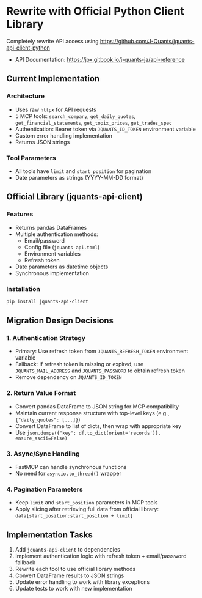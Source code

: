 # Rewrite with Official Python Client Library

Completely rewrite API access using https://github.com/J-Quants/jquants-api-client-python

- API Documentation: https://jpx.gitbook.io/j-quants-ja/api-reference

## Current Implementation

### Architecture
- Uses raw `httpx` for API requests
- 5 MCP tools: `search_company`, `get_daily_quotes`, `get_financial_statements`, `get_topix_prices`, `get_trades_spec`
- Authentication: Bearer token via `JQUANTS_ID_TOKEN` environment variable
- Custom error handling implementation
- Returns JSON strings

### Tool Parameters
- All tools have `limit` and `start_position` for pagination
- Date parameters as strings (YYYY-MM-DD format)

## Official Library (jquants-api-client)

### Features
- Returns pandas DataFrames
- Multiple authentication methods:
  - Email/password
  - Config file (`jquants-api.toml`)
  - Environment variables
  - Refresh token
- Date parameters as datetime objects
- Synchronous implementation

### Installation
```bash
pip install jquants-api-client
```

## Migration Design Decisions

### 1. Authentication Strategy
- Primary: Use refresh token from `JQUANTS_REFRESH_TOKEN` environment variable
- Fallback: If refresh token is missing or expired, use `JQUANTS_MAIL_ADDRESS` and `JQUANTS_PASSWORD` to obtain refresh token
- Remove dependency on `JQUANTS_ID_TOKEN`

### 2. Return Value Format
- Convert pandas DataFrame to JSON string for MCP compatibility
- Maintain current response structure with top-level keys (e.g., `{"daily_quotes": [...]}`)
- Convert DataFrame to list of dicts, then wrap with appropriate key
- Use `json.dumps({"key": df.to_dict(orient='records')}, ensure_ascii=False)`

### 3. Async/Sync Handling
- FastMCP can handle synchronous functions
- No need for `asyncio.to_thread()` wrapper

### 4. Pagination Parameters
- Keep `limit` and `start_position` parameters in MCP tools
- Apply slicing after retrieving full data from official library: `data[start_position:start_position + limit]`

## Implementation Tasks

1. Add `jquants-api-client` to dependencies
2. Implement authentication logic with refresh token + email/password fallback
3. Rewrite each tool to use official library methods
4. Convert DataFrame results to JSON strings
5. Update error handling to work with library exceptions
6. Update tests to work with new implementation
